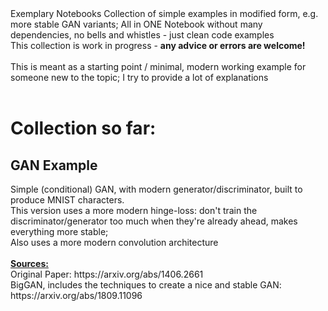 </h1>Exemplary Notebooks</h1>
Collection of simple examples in modified form, e.g. more stable GAN variants; All in ONE Notebook without many dependencies, no bells and whistles - just clean code examples<br/>
This collection is work in progress - <b>any advice or errors are welcome!</b><br/>
<br/>
This is meant as a starting point / minimal, modern working example for someone new to the topic; I try to provide a lot of explanations<br/>
<br/>
<h1>Collection so far:</h2>
<h2>GAN Example</h2>
Simple (conditional) GAN, with modern generator/discriminator, built to produce MNIST characters.<br/>
This version uses a more modern hinge-loss: don't train the discriminator/generator too much when they're already ahead, makes everything more stable;<br/>
Also uses a more modern convolution architecture<br/>
<br/>
<b><u>Sources:</u></b> <br/>
Original Paper: https://arxiv.org/abs/1406.2661<br/>
BigGAN, includes the techniques to create a nice and stable GAN: https://arxiv.org/abs/1809.11096<br/>
